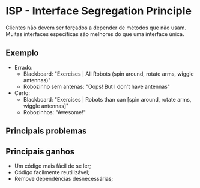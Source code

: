 # ISP - Interface Segregation Principle
Clientes não devem ser forçados a depender de métodos que não usam.</br>
Muitas interfaces específicas são melhores do que uma interface única.

## Exemplo
  - Errado:
    - Blackboard: "Exercises | All Robots (spin around, rotate arms, wiggle antennas)"
    - Robozinho sem antenas: "Oops! But I don't have antennas"
  - Certo:
    - Blackboard: "Exercises | Robots than can [spin around, rotate arms, wiggle antennas]"
    - Robozinhos: "Awesome!"

## Principais problemas

## Principais ganhos
  - Um código mais fácil de se ler;
  - Código facilmente reutilizável;
  - Remove dependências desnecessárias;
